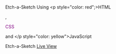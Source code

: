 # 
Etch-a-Sketch Using <p style="color: red";>HTML</p>, <p style="color: Purple">CSS</p> and </p style="color: yellow">JavaScript</p>
Etch-a-Sketch <a href="https://tushar-alec.github.io/Etch-a-Sketch/">Live View</a>